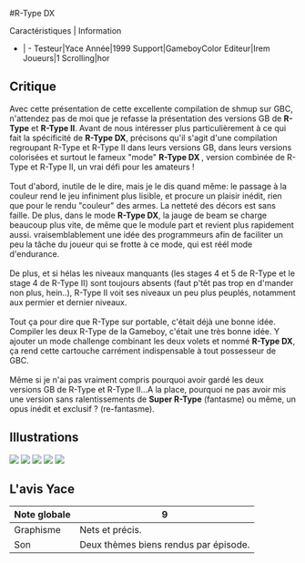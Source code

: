 #R-Type DX

Caractéristiques | Information
- | -
Testeur|Yace
Année|1999
Support|GameboyColor
Editeur|Irem
Joueurs|1
Scrolling|hor

## Critique
Avec cette présentation de cette excellente compilation de shmup sur GBC, n'attendez pas de moi que je refasse la présentation des versions GB de <b>R-Type</b> et <b>R-Type II</b>. Avant de nous intéresser plus particulièrement à ce qui fait la spécificité de <b>R-Type DX</b>, précisons qu'il s'agit d'une compilation regroupant R-Type et R-Type II dans leurs versions GB, dans leurs versions colorisées et surtout le fameux "mode" <b>R-Type DX </b>, version combinée de R-Type et R-Type II, un vrai défi pour les amateurs !<br/><br/>Tout d'abord, inutile de le dire, mais je le dis quand même: le passage à la couleur rend le jeu infiniment plus lisible, et procure un plaisir inédit, rien que pour le rendu "couleur" des armes. La netteté des décors est sans faille. De plus, dans le mode <b>R-Type DX</b>, la jauge de beam se charge beaucoup plus vite, de même que le module part et revient plus rapidement aussi. vraisemblablement une idée des programmeurs afin de faciliter un peu la tâche du joueur qui se frotte à ce mode, qui est réél mode d'endurance.<br/><br/>De plus, et si hélas les niveaux manquants (les stages 4 et 5 de R-Type et le stage 4 de R-Type II) sont toujours absents (faut p'têt pas trop en d'mander non plus, hein..), R-Type II voit ses niveaux un peu plus peuplés, notamment aux permier et dernier niveaux.<br/><br/>Tout ça pour dire que R-Type sur portable, c'était déjà une bonne idée. Compiler les deux R-Type de la Gameboy, c'était une très bonne idée. Y ajouter un mode challenge combinant les deux volets et nommé <b>R-Type DX</b>, ça rend cette cartouche carrément indispensable à tout possesseur de GBC.<br/><br/>Même si je n'ai pas vraiment compris pourquoi avoir gardé les deux versions GB de R-Type et R-Type II...A la place, pourquoi ne pas avoir mis une version sans ralentissements de <b>Super R-Type</b> (fantasme) ou même, un opus inédit et exclusif ? (re-fantasme).

## Illustrations
![](http://www.shmup.com/images/thumbs/img_fiche_1_970.bmp)
![](http://www.shmup.com/images/thumbs/img_fiche_2_970.bmp)
![](http://www.shmup.com/images/thumbs/img_fiche_3_970.bmp)
![](http://www.shmup.com/images/thumbs/img_fiche_4_970.bmp)
![](http://www.shmup.com/images/thumbs/)

## L'avis Yace
Note globale|9
-|-
Graphisme|Nets et précis.
Son|Deux thèmes biens rendus par épisode.
